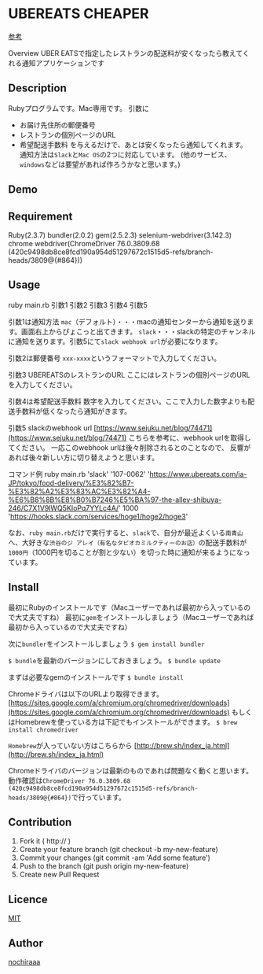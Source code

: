 UBEREATS CHEAPER
====

[参考](https://deeeet.com/writing/2014/07/31/readme/)

Overview
UBER EATSで指定したレストランの配送料が安くなったら教えてくれる通知アプリケーションです

## Description
Rubyプログラムです。Mac専用です。
引数に
- お届け先住所の郵便番号
- レストランの個別ページのURL
- 希望配送手数料
を与えるだけで、あとは安くなったら通知してくれます。
通知方法は`Slack`と`Mac OS`の2つに対応しています。
(他のサービス、`windows`などは要望があれば作ろうかなと思います。)

## Demo


## Requirement
Ruby(2.3.7)
bundler(2.0.2)
gem(2.5.2.3)
selenium-webdriver(3.142.3)
chrome webdriver(ChromeDriver 76.0.3809.68 (420c9498db8ce8fcd190a954d51297672c1515d5-refs/branch-heads/3809@{#864}))


## Usage
ruby main.rb 引数1 引数2 引数3 引数4 引数5

引数1は通知方法
`mac`（デフォルト）・・・macの通知センターから通知を送ります。画面右上からぴょこっと出てきます。
`slack`・・・slackの特定のチャンネルに通知を送ります。引数5にて`slack webhook url`が必要になります。

引数2は郵便番号
`xxx-xxxx`というフォーマットで入力してください。

引数3 UBEREATSのレストランのURL
ここにはレストランの個別ページのURLを入力してください。

引数4は希望配送手数料
数字を入力してください。ここで入力した数字よりも配送手数料が低くなったら通知がきます。

引数5 slackのwebhook url
[https://www.sejuku.net/blog/74471](https://www.sejuku.net/blog/74471)
こちらを参考に、webhook urlを取得してください。
一応このwebhook urlは後々削除されるとのことなので、
反響があれば後々新しい方に切り替えようと思います。


コマンド例
ruby main.rb 'slack' '107-0062' 'https://www.ubereats.com/ja-JP/tokyo/food-delivery/%E3%82%B7-%E3%82%A2%E3%83%AC%E3%82%A4-%E6%B8%8B%E8%B0%B7246%E5%BA%97-the-alley-shibuya-246/C7X1V9lWQ5KIoPq7YYLc4A/' 1000 'https://hooks.slack.com/services/hoge1/hoge2/hoge3'


なお、`ruby main.rb`だけで実行すると、`slack`で、自分が最近よくいる`南青山`へ、大好きな`渋谷のジ アレイ（有名なタピオカミルクティーのお店）`の配送手数料が`1000円`（1000円を切ることが割と少ない）を切った時に通知が来るようになっています。


## Install
最初にRubyのインストールです（Macユーザーであれば最初から入っているので大丈夫ですね）
最初に`gem`をインストールしましょう（Macユーザーであれば最初から入っているので大丈夫ですね）

次に`bundler`をインストールしましょう
`$ gem install bundler`

`$ bundle`を最新のバージョンにしておきましょう。
`$ bundle update`

まずは必要なgemのインストールです
`$ bundle install`


Chromeドライバは以下のURLより取得できます。
[https://sites.google.com/a/chromium.org/chromedriver/downloads](https://sites.google.com/a/chromium.org/chromedriver/downloads)
もしくはHomebrewを使っている方は下記でもインストールができます。
`$ brew install chromedriver`

`Homebrew`が入っていない方はこちらから
[http://brew.sh/index_ja.html](http://brew.sh/index_ja.html)


Chromeドライバのバージョンは最新のものであれば問題なく動くと思います。
動作確認は`ChromeDriver 76.0.3809.68 (420c9498db8ce8fcd190a954d51297672c1515d5-refs/branch-heads/3809@{#864})`で行っています。


## Contribution
1. Fork it ( http:// )
2. Create your feature branch (git checkout -b my-new-feature)
3. Commit your changes (git commit -am 'Add some feature')
4. Push to the branch (git push origin my-new-feature)
5. Create new Pull Request

## Licence

[MIT](https://github.com/tcnksm/tool/blob/master/LICENCE)

## Author

[nochiraaa](https://github.com/nochiraaa)